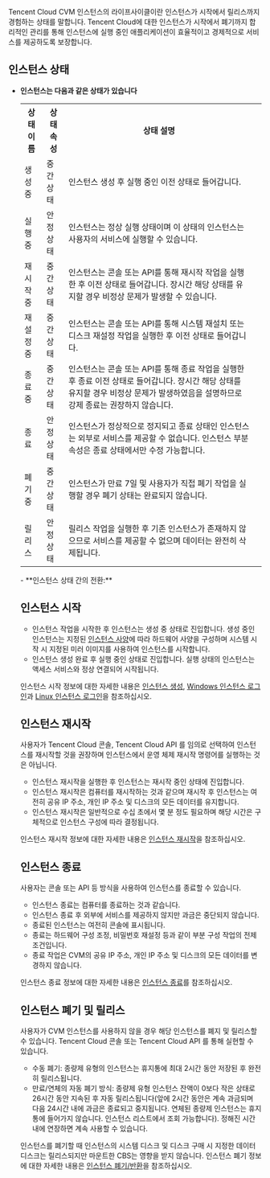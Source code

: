 Tencent Cloud CVM 인스턴스의 라이프사이클이란 인스턴스가 시작에서 릴리스까지 경험하는 상태를 말합니다. Tencent Cloud에 대한 인스턴스가 시작에서 폐기까지 합리적인 관리를 통해 인스턴스에 실행 중인 애플리케이션이 효율적이고 경제적으로 서비스를 제공하도록 보장합니다.

## 인스턴스 상태

- **인스턴스는 다음과 같은 상태가 있습니다**
	<table>
	<tr><th>상태 이름</th><th>상태 속성</th><th>상태 설명</th></tr>
	<tr><td>생성 중</td><td>중간 상태</td><td>인스턴스 생성 후 실행 중인 이전 상태로 들어갑니다.</td></tr>
	<tr><td>실행 중</td><td>안정 상태</td><td>인스턴스는 정상 실행 상태이며 이 상태의 인스턴스는 사용자의 서비스에 실행할 수 있습니다.</td></tr>
	<tr><td>재시작 중</td><td>중간 상태</td><td>인스턴스는 콘솔 또는 API를 통해 재시작 작업을 실행한 후 이전 상태로 들어갑니다. 장시간 해당 상태를 유지할 경우 비정상 문제가 발생할 수 있습니다.<td></tr>
	<tr><td>재설정 중</td><td>중간 상태</td><td>인스턴스는 콘솔 또는 API를 통해 시스템 재설치 또는 디스크 재설정 작업을 실행한 후 이전 상태로 들어갑니다.</td></tr>
	<tr><td>종료 중</td><td>중간 상태</td><td>인스턴스는 콘솔 또는 API를 통해 종료 작업을 실행한 후 종료 이전 상태로 들어갑니다. 장시간 해당 상태를 유지할 경우 비정상 문제가 발생하였음을 설명하므로 강제 종료는 권장하지 않습니다.</td></tr>
	<tr><td>종료</td><td>안정 상태</td><td>인스턴스가 정상적으로 정지되고 종료 상태인 인스턴스는 외부로 서비스를 제공할 수 없습니다. 인스턴스 부분 속성은 종료 상태에서만 수정 가능합니다.</td></tr>
	<tr><td>폐기 중</td><td>중간 상태</td><td>인스턴스가 만료 7일 및 사용자가 직접 폐기 작업을 실행할 경우 폐기 상태는 완료되지 않습니다.</td></tr>
	<tr><td>릴리스</td><td>안정 상태</td><td>릴리스 작업을 실행한 후 기존 인스턴스가 존재하지 않으므로 서비스를 제공할 수 없으며 데이터는 완전히 삭제됩니다.</td></tr>
</table>
- **인스턴스 상태 간의 전환:**

## 인스턴스 시작
 - 인스턴스 작업을 시작한 후 인스턴스는 생성 중 상태로 진입합니다. 생성 중인 인스턴스는 지정된 [인스턴스 사양](https://intl.cloud.tencent.com/document/product/213/11518)에 따라 하드웨어 사양을 구성하며 시스템 시작 시 지정된 미러 이미지를 사용하여 인스턴스를 시작합니다.
 - 인스턴스 생성 완료 후 실행 중인 상태로 진입합니다. 실행 상태의 인스턴스는 액세스 서비스와 정상 연결되어 시작됩니다.

인스턴스 시작 정보에 대한 자세한 내용은 [인스턴스 생성](https://intl.cloud.tencent.com/document/product/213/4855), [Windows 인스턴스 로그인](https://cloud.tencent.com/document/product/213/35697)과 [Linux 인스턴스 로그인](https://cloud.tencent.com/document/product/213/16515)을 참조하십시오.

## 인스턴스 재시작
사용자가 Tencent Cloud 콘솔, Tencent Cloud API 를 임의로 선택하여 인스턴스를 재시작할 것을 권장하며 인스턴스에서 운영 체제 재시작 명령어를 실행하는 것은 아닙니다.
 - 인스턴스 재시작을 실행한 후 인스턴스는 재시작 중인 상태에 진입합니다.
 - 인스턴스 재시작은 컴퓨터를 재시작하는 것과 같으며 재시작 후 인스턴스는 여전히 공유 IP 주소, 개인 IP 주소 및 디스크의 모든 데이터를 유지합니다.
 - 인스턴스 재시작은 일반적으로 수십 초에서 몇 분 정도 필요하며 해당 시간은 구체적으로 인스턴스 구성에 따라 결정됩니다.

인스턴스 재시작 정보에 대한 자세한 내용은 [인스턴스 재시작](https://intl.cloud.tencent.com/document/product/213/4928)을 참조하십시오.

## 인스턴스 종료
사용자는 콘솔 또는 API 등 방식을 사용하여 인스턴스를 종료할 수 있습니다.
 - 인스턴스 종료는 컴퓨터를 종료하는 것과 같습니다.
 - 인스턴스 종료 후 외부에 서비스를 제공하지 않지만 과금은 중단되지 않습니다.
 - 종료된 인스턴스는 여전히 콘솔에 표시됩니다.
 - 종료는 하드웨어 구성 조정, 비밀번호 재설정 등과 같이 부분 구성 작업의 전제 조건입니다.
 - 종료 작업은 CVM의 공유 IP 주소, 개인 IP 주소 및 디스크의 모든 데이터를 변경하지 않습니다.

인스턴스 종료 정보에 대한 자세한 내용은 [인스턴스 종료](https://intl.cloud.tencent.com/document/product/213/4929)를 참조하십시오.

## 인스턴스 폐기 및 릴리스
사용자가 CVM 인스턴스를 사용하지 않을 경우 해당 인스턴스를 폐지 및 릴리스할 수 있습니다. Tencent Cloud 콘솔 또는 Tencent Cloud API 를 통해 실현할 수 있습니다.

- 수동 폐기: 종량제 유형의 인스턴스는 휴지통에 최대 2시간 동안 저장된 후 완전히 릴리스됩니다.
- 만료/연체의 자동 폐기 방식: 종량제 유형 인스턴스 잔액이 0보다 작은 상태로 26시간 동안 지속된 후 자동 릴리스됩니다(앞에 2시간 동안은 계속 과금되며 다음 24시간 내에 과금은 종료되고 중지됩니다. 연체된 종량제 인스턴스는 휴지통에 들어가지 않습니다. 인스턴스 리스트에서 조회 가능합니다). 정해진 시간 내에 연장하면 계속 사용할 수 있습니다.

인스턴스를 폐기할 때 인스턴스의 시스템 디스크 및 디스크 구매 시 지정한 데이터 디스크는 릴리스되지만 마운트한 CBS는 영향을 받지 않습니다.
인스턴스 폐기 정보에 대한 자세한 내용은 [인스턴스 폐기/반환](https://intl.cloud.tencent.com/document/product/213/4930)을 참조하십시오.
